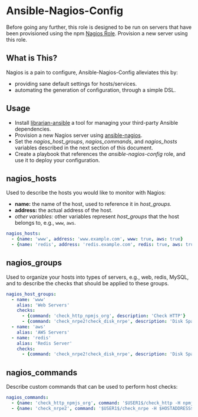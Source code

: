 Ansible-Nagios-Config
====================

Before going any further, this role is designed to be run on servers that
have been provisioned using the npm [Nagios Role](http://github.com/npm/ansible-nagios).
Provision a new server using this role.

What is This?
------------

Nagios is a pain to configure, Ansible-Nagios-Config alleviates this by:

* providing sane default settings for hosts/services.
* automating the generation of configuration, through a simple DSL.

Usage
-----

* Install [librarian-ansible](https://github.com/bcoe/librarian-ansible) a tool for
managing your third-party Ansible dependencies.
* Provision a new Nagios server using [ansible-nagios](https://github.com/npm/ansible-nagios).
* Set the *nagios_host_groups*, *nagios_commands*, and *nagios_hosts* variables described
in the next section of this document.
* Create a playbook that references the *ansible-nagios-config* role, and use it to deploy
your configuration.

nagios_hosts
------------

Used to describe the hosts you would like to monitor with Nagios:

* **name:** the name of the host, used to reference it in *host_groups.*
* **address:** the actual address of the host.
* *other variables:* other variables represent *host_groups* that the host
belongs to, e.g., `www`, `aws`.

```yaml
nagios_hosts:
  - {name: 'www', address: 'www.example.com', www: true, aws: true}
  - {name: 'redis', address: 'redis.example.com', redis: true, aws: true}
```

nagios_groups
-------------

Used to organize your hosts into types of servers, e.g., web, redis, MySQL, and
to describe the checks that should be applied to these groups.

```yaml
nagios_host_groups:
  - name: 'www'
    alias: 'Web Servers'
    checks:
      - {command: 'check_http_npmjs_org', description: 'Check HTTP'}
      - {command: 'check_nrpe2!check_disk_nrpe', description: 'Disk Space Left'}
  - name: 'aws'
    alias: 'AWS Servers'
  - name: 'redis'
    alias: 'Redis Server'
    checks:
      - {command: 'check_nrpe2!check_disk_nrpe', description: 'Disk Space Left'}
```

nagios_commands
---------------

Describe custom commands that can be used to perform host checks:

```yaml
nagios_commands:
  - {name: 'check_http_npmjs_org', command: '$USER1$/check_http -H npmjs.org -I $HOSTADDRESS$ $ARG1$'}
  - {name: 'check_nrpe2', command: '$USER1$/check_nrpe -H $HOSTADDRESS$ -c $ARG1$'}
```
